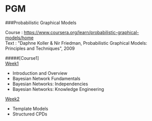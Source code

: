 # PGM
###Probabilistic Graphical Models

Course : https://www.coursera.org/learn/probabilistic-graphical-models/home      
Text   : "Daphne Koller & Nir Friedman, Probabilistic Graphical Models: Principles and Techniques", 2009

#####[Course1]     
<a href="https://rawgit.com/notyetend/PGM/master/notes/PGM_Course1_Week1.html">Week1</a>       
- Introduction and Overview       
- Bayesian Network Fundamentals       
- Bayesian Networks: Independencies      
- Bayesian Networks: Knowledge Engineering      
	
<a href="https://rawgit.com/notyetend/PGM/master/notes/PGM_Course1_Week2.html">Week2</a>        
- Template Models       
- Structured CPDs
